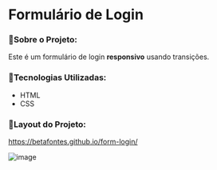 # Formulário de Login

### 🔹Sobre o Projeto:
Este é um formulário de login **responsivo** usando transições.

### 🔹Tecnologias Utilizadas:

- HTML
- CSS

### 🔹Layout do Projeto:

https://betafontes.github.io/form-login/

![image](https://user-images.githubusercontent.com/70981960/156281944-fdf9ef94-7693-4fd8-b98a-b7142ad113dd.png)
